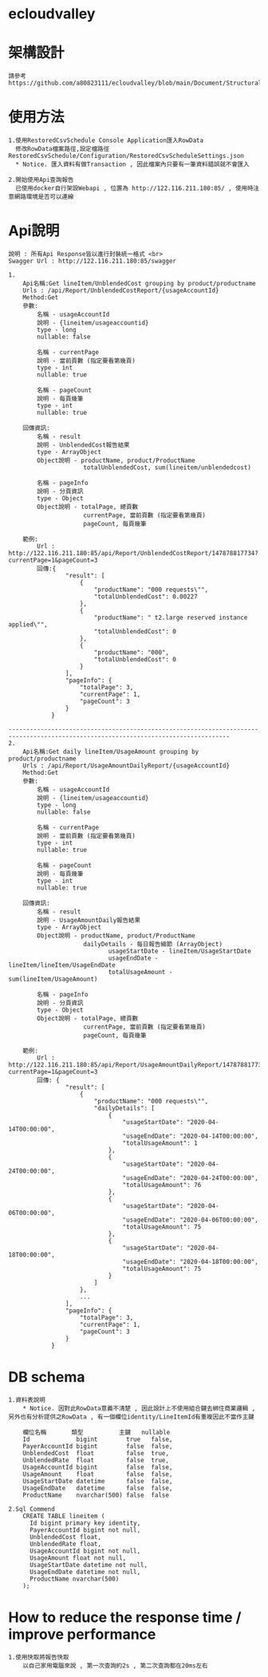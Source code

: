 # ecloudvalley
	

# 架構設計
	請參考 https://github.com/a80823111/ecloudvalley/blob/main/Document/StructuralDesign.png
	
# 使用方法
	1.使用RestoredCsvSchedule Console Application匯入RowData
	  修改RowData檔案路徑,設定檔路徑 RestoredCsvSchedule/Configuration/RestoredCsvScheduleSettings.json
	  * Notice. 匯入資料有做Transaction , 因此檔案內只要有一筆資料錯誤就不會匯入

	2.開始使用Api查詢報告
	  已使用docker自行架設Webapi , 位置為 http://122.116.211.180:85/ , 使用時注意網路環境是否可以連線

# Api說明
	說明 : 所有Api Response皆以進行封裝統一格式 <br>
	Swagger Url : http://122.116.211.180:85/swagger
    
	1.
		Api名稱:Get lineItem/UnblendedCost grouping by product/productname
		Urls : /api/Report/UnblendedCostReport/{usageAccountId}
		Method:Get
		參數: 
			名稱 - usageAccountId
			說明 - {lineitem/usageaccountid} 
			type - long
			nullable: false
			  
			名稱 - currentPage
			說明 - 當前頁數 (指定要看第幾頁)
			type - int
			nullable: true
			
			名稱 - pageCount
			說明 - 每頁幾筆
			type - int
			nullable: true

		回傳資訊:
			名稱 - result
			說明 - UnblendedCost報告結果
			type - ArrayObject
			Object說明 - productName, product/ProductName
						 totalUnblendedCost, sum(lineitem/unblendedcost)
			
			名稱 - pageInfo
			說明 - 分頁資訊
			type - Object
			Object說明 - totalPage, 總頁數
						 currentPage, 當前頁數 (指定要看第幾頁)
						 pageCount, 每頁幾筆

		範例:
			Url : http://122.116.211.180:85/api/Report/UnblendedCostReport/147878817734?currentPage=1&pageCount=3
			回傳:{
					"result": [
						{
							"productName": "000 requests\"",
							"totalUnblendedCost": 0.00227
						},
						{
							"productName": " t2.large reserved instance applied\"",
							"totalUnblendedCost": 0
						},
						{
							"productName": "000",
							"totalUnblendedCost": 0
						}
					],
					"pageInfo": {
						"totalPage": 3,
						"currentPage": 1,
						"pageCount": 3
					}
				}
			
	------------------------------------------------------------------------------------------------------------------------------------
	2.
		Api名稱:Get daily lineItem/UsageAmount grouping by product/productname
		Urls : /api/Report/UsageAmountDailyReport/{usageAccountId}
		Method:Get
		參數: 
			名稱 - usageAccountId
			說明 - {lineitem/usageaccountid} 
			type - long
			nullable: false
			  
			名稱 - currentPage
			說明 - 當前頁數 (指定要看第幾頁)
			type - int
			nullable: true
			
			名稱 - pageCount
			說明 - 每頁幾筆
			type - int
			nullable: true

		回傳資訊:
			名稱 - result
			說明 - UsageAmountDaily報告結果
			type - ArrayObject
			Object說明 - productName, product/ProductName
						 dailyDetails - 每日報告細節 (ArrayObject)
								usageStartDate - lineItem/UsageStartDate
								usageEndDate - lineItem/lineItem/UsageEndDate
								totalUsageAmount - sum(lineItem/UsageAmount)
			
			名稱 - pageInfo
			說明 - 分頁資訊
			type - Object
			Object說明 - totalPage, 總頁數
						 currentPage, 當前頁數 (指定要看第幾頁)
						 pageCount, 每頁幾筆

		範例:
			Url : http://122.116.211.180:85/api/Report/UsageAmountDailyReport/147878817734?currentPage=1&pageCount=3
			回傳: {
					"result": [
						{
							"productName": "000 requests\"",
							"dailyDetails": [
								{
									"usageStartDate": "2020-04-14T00:00:00",
									"usageEndDate": "2020-04-14T00:00:00",
									"totalUsageAmount": 1
								},
								{
									"usageStartDate": "2020-04-24T00:00:00",
									"usageEndDate": "2020-04-24T00:00:00",
									"totalUsageAmount": 76
								},
								{
									"usageStartDate": "2020-04-06T00:00:00",
									"usageEndDate": "2020-04-06T00:00:00",
									"totalUsageAmount": 75
								},
								{
									"usageStartDate": "2020-04-18T00:00:00",
									"usageEndDate": "2020-04-18T00:00:00",
									"totalUsageAmount": 75
								}
							]
						},
						...
					],
					"pageInfo": {
						"totalPage": 3,
						"currentPage": 1,
						"pageCount": 3
					}
				}
		
# DB schema
    1.資料表說明
		* Notice. 因對此RowData意義不清楚 , 因此設計上不使用組合鍵去綁住商業邏輯 , 另外也有分析提供之RowData , 有一個欄位identity/LineItemId有重複因此不當作主鍵
		
		欄位名稱       類型          主鍵   nullable
		Id             bigint        true   false,
		PayerAccountId bigint        false  false,
		UnblendedCost  float         false  true,
		UnblendedRate  float         false  true,
		UsageAccountId bigint        false  false,
		UsageAmount    float         false  false,
		UsageStartDate datetime      false  false,
		UsageEndDate   datetime      false  false,
		ProductName    nvarchar(500) false  false
	
	2.Sql Commend
		CREATE TABLE lineitem (
		  Id bigint primary key identity,
		  PayerAccountId bigint not null,
		  UnblendedCost float,
		  UnblendedRate float,
		  UsageAccountId bigint not null,
		  UsageAmount float not null,
		  UsageStartDate datetime not null,
		  UsageEndDate datetime not null,
		  ProductName nvarchar(500)
		);
	
# How to reduce the response time / improve performance
	1.使用快取將報告快取
		以自己家用電腦來說 , 第一次查詢約2s , 第二次查詢都在20ms左右
	   

